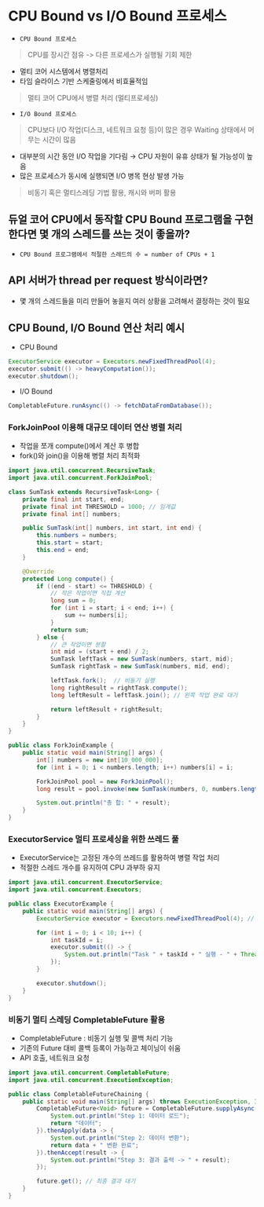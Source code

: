 # CPU Bound vs I/O Bound 프로세스
- `CPU Bound 프로세스`
> CPU를 장시간 점유 -> 다른 프로세스가 실행될 기회 제한
- 멀티 코어 시스템에서 병렬처리 
- 타임 슬라이스 기반 스케줄링에서 비효율적임
> 멀티 코어 CPU에서 병렬 처리 (멀티프로세싱)

-  `I/O Bound 프로세스`
> CPU보다 I/O 작업(디스크, 네트워크 요청 등)이 많은 경우 Waiting 상태에서 머무는 시간이 많음
- 대부분의 시간 동안 I/O 작업을 기다림 → CPU 자원이 유휴 상태가 될 가능성이 높음
- 많은 프로세스가 동시에 실행되면 I/O 병목 현상 발생 가능  
> 비동기 혹은 멀티스레딩 기법 활용, 캐시와 버퍼 활용 

## 듀얼 코어 CPU에서 동작할 CPU Bound 프로그램을 구현한다면 몇 개의 스레드를 쓰는 것이 좋을까?
- `CPU Bound 프로그램에서 적절한 스레드의 수 = number of CPUs + 1`

## API 서버가 thread per request 방식이라면?
- 몇 개의 스레드들을 미리 만들어 놓을지 여러 상황을 고려해서 결정하는 것이 필요 

## CPU Bound, I/O Bound 연산 처리 예시 
- CPU Bound
```java
ExecutorService executor = Executors.newFixedThreadPool(4);
executor.submit(() -> heavyComputation());
executor.shutdown();
```

- I/O Bound
```java
CompletableFuture.runAsync(() -> fetchDataFromDatabase());
```



### ForkJoinPool 이용해 대규모 데이터 연산 병렬 처리 
- 작업을 쪼개 compute()에서 계산 후 병합
- fork()와 join()을 이용해 병렬 처리 최적화 

```java
import java.util.concurrent.RecursiveTask;
import java.util.concurrent.ForkJoinPool;

class SumTask extends RecursiveTask<Long> {
    private final int start, end;
    private final int THRESHOLD = 1000; // 임계값
    private final int[] numbers;

    public SumTask(int[] numbers, int start, int end) {
        this.numbers = numbers;
        this.start = start;
        this.end = end;
    }

    @Override
    protected Long compute() {
        if ((end - start) <= THRESHOLD) {
            // 작은 작업이면 직접 계산
            long sum = 0;
            for (int i = start; i < end; i++) {
                sum += numbers[i];
            }
            return sum;
        } else {
            // 큰 작업이면 분할
            int mid = (start + end) / 2;
            SumTask leftTask = new SumTask(numbers, start, mid);
            SumTask rightTask = new SumTask(numbers, mid, end);

            leftTask.fork();  // 비동기 실행
            long rightResult = rightTask.compute();
            long leftResult = leftTask.join(); // 왼쪽 작업 완료 대기

            return leftResult + rightResult;
        }
    }
}

public class ForkJoinExample {
    public static void main(String[] args) {
        int[] numbers = new int[10_000_000];
        for (int i = 0; i < numbers.length; i++) numbers[i] = i;

        ForkJoinPool pool = new ForkJoinPool();
        long result = pool.invoke(new SumTask(numbers, 0, numbers.length));

        System.out.println("총 합: " + result);
    }
}
```

### ExecutorService 멀티 프로세싱을 위한 쓰레드 풀
- ExecutorService는 고정된 개수의 쓰레드를 활용하여 병렬 작업 처리 
- 적절한 스레드 개수를 유지하여 CPU 과부하 유지 
```java
import java.util.concurrent.ExecutorService;
import java.util.concurrent.Executors;

public class ExecutorExample {
    public static void main(String[] args) {
        ExecutorService executor = Executors.newFixedThreadPool(4); // 4개의 쓰레드 풀 생성

        for (int i = 0; i < 10; i++) {
            int taskId = i;
            executor.submit(() -> {
                System.out.println("Task " + taskId + " 실행 - " + Thread.currentThread().getName());
            });
        }

        executor.shutdown();
    }
}
```

### 비동기 멀티 스레딩 CompletableFuture 활용 
- CompletableFuture : 비동기 실행 및 콜백 처리 기능 
- 기존의 Future 대비 콜백 등록이 가능하고 체이닝이 쉬움  
- API 호출, 네트워크 요청 

```java
import java.util.concurrent.CompletableFuture;
import java.util.concurrent.ExecutionException;

public class CompletableFutureChaining {
    public static void main(String[] args) throws ExecutionException, InterruptedException {
        CompletableFuture<Void> future = CompletableFuture.supplyAsync(() -> {
            System.out.println("Step 1: 데이터 로드");
            return "데이터";
        }).thenApply(data -> {
            System.out.println("Step 2: 데이터 변환");
            return data + " 변환 완료";
        }).thenAccept(result -> {
            System.out.println("Step 3: 결과 출력 -> " + result);
        });

        future.get(); // 최종 결과 대기
    }
}
```